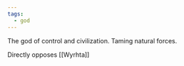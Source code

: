 ```yaml
---
tags:
  - god
---
```

The god of control and civilization. Taming natural forces.

Directly opposes [[Wyrhta]]